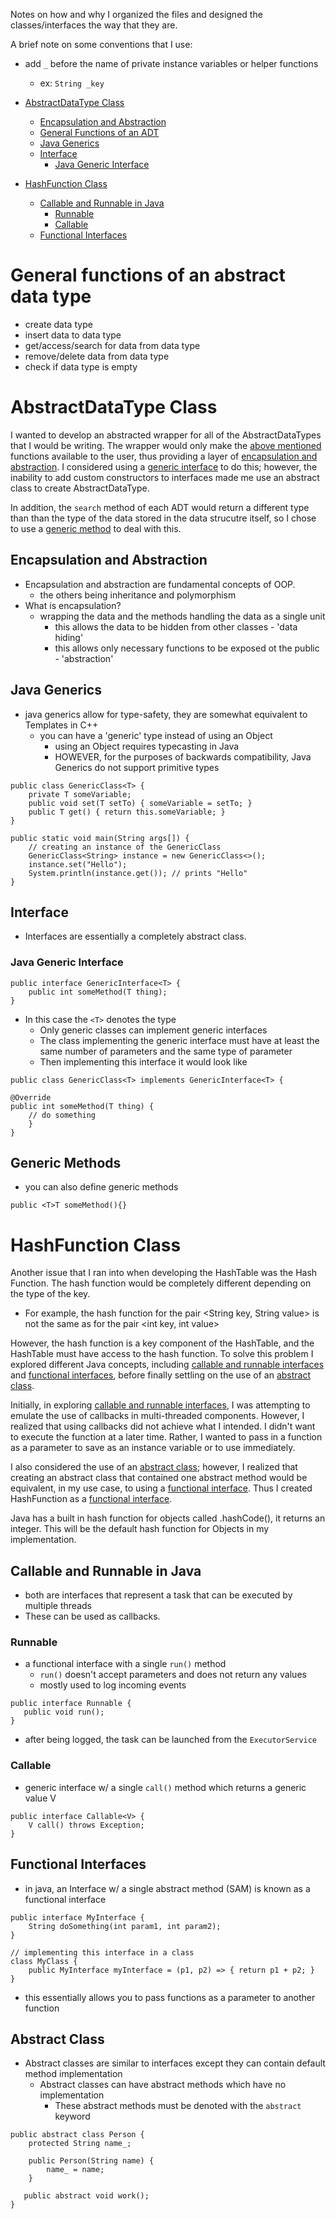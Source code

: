 Notes on how and why I organized the files and designed the classes/interfaces the way that they are.

A brief note on some conventions that I use: 
- add `_` before the name of private instance variables or helper functions
  - ex: `String _key`

- [AbstractDataType Class](#abstractdatatype-class)
    - [Encapsulation and Abstraction](#encapsulation-and-abstraction)
    - [General Functions of an ADT](#general-functions-of-an-abstract-data-type)
    - [Java Generics](#java-generics)
    - [Interface](#interface)
      - [Java Generic Interface](#java-generic-interface)
- [HashFunction Class](#hashfunction-class)
    - [Callable and Runnable in Java](#callable-and-runnable-in-java)
      - [Runnable](#runnable)
      - [Callable](#callable)
    - [Functional Interfaces](#functional-interfaces)

# General functions of an abstract data type

- create data type
- insert data to data type
- get/access/search for data from data type
- remove/delete data from data type
- check if data type is empty

# AbstractDataType Class

I wanted to develop an abstracted wrapper for all of the AbstractDataTypes that I would be writing. 
The wrapper would only make the [above mentioned](#General-functions-of-an-abstract-data-type)
 functions available to the user, thus providing a layer of [encapsulation and abstraction](#encapsulation-and-abstraction).
 I considered using a [generic interface](#java-generic-interface) to do this; however, the inability to add
 custom constructors to interfaces made me use an abstract class to create AbstractDataType.

In addition, the `search` method of each ADT would return a different type than than
the type of the data stored in the data strucutre itself, so I chose to use a [generic method](#generic-methods)
to deal with this.
 
## Encapsulation and Abstraction

- Encapsulation and abstraction are fundamental concepts of OOP.
  - the others being inheritance and polymorphism
- What is encapsulation?
  - wrapping the data and the methods handling the data as a single unit
    - this allows the data to be hidden from other classes - 'data hiding'
    - this allows only necessary functions to be exposed ot the public - 'abstraction'
  

## Java Generics

- java generics allow for type-safety, they are somewhat equivalent to Templates in C++
  - you can have a 'generic' type instead of using an Object
    - using an Object requires typecasting in Java
    - HOWEVER, for the purposes of backwards compatibility, Java Generics do not support primitive types

```
public class GenericClass<T> {
    private T someVariable;
    public void set(T setTo) { someVariable = setTo; }
    public T get() { return this.someVariable; }
}

public static void main(String args[]) {
    // creating an instance of the GenericClass
    GenericClass<String> instance = new GenericClass<>();
    instance.set("Hello");
    System.println(instance.get()); // prints "Hello"
}
```

## Interface

- Interfaces are essentially a completely abstract class.

### Java Generic Interface

```
public interface GenericInterface<T> {
    public int someMethod(T thing);
}
```

- In this case the `<T>` denotes the type
  - Only generic classes can implement generic interfaces
  - The class implementing the generic interface must have at least the same number of parameters and the same type of parameter
  - Then implementing this interface it would look like

```
public class GenericClass<T> implements GenericInterface<T> {
  
@Override
public int someMethod(T thing) {
    // do something
    }
}

```

## Generic Methods

- you can also define generic methods

```
public <T>T someMethod(){}
```

# HashFunction Class

Another issue that I ran into when developing the HashTable was the Hash Function.
The hash function would be completely different depending on the type of the key.
  - For example, the hash function for the pair <String key, String value> is not the same as for the pair <int key, int value>

However, the hash function is a key component of the HashTable, and the HashTable must
have access to the hash function. To solve this problem I explored different Java concepts, including 
[callable and runnable interfaces](#callable-and-runnable-in-java) and [functional interfaces](#functional-interfaces), 
before finally settling on the use of an [abstract class](#abstract-class).

Initially, in exploring [callable and runnable interfaces](#callable-and-runnable-in-java), I was attempting to
emulate the use of callbacks in multi-threaded components. However, I realized that using callbacks did not achieve
what I intended. I didn't want to execute the function at a later time. Rather, I wanted to pass in a function as 
a parameter to save as an instance variable or to use immediately.

I also considered the use of an [abstract class](#abstract-class); however, I realized that creating an abstract
class that contained one abstract method would be equivalent, in my use case, to using a [functional interface](#functional-interfaces).
Thus I created HashFunction as a [functional interface](#functional-interfaces).

Java has a built in hash function for objects called .hashCode(), it returns an integer.
This will be the default hash function for Objects in my implementation.

## Callable and Runnable in Java

- both are interfaces that represent a task that can be executed by multiple threads
- These can be used as callbacks.

### Runnable

- a functional interface with a single `run()` method
  - `run()` doesn't accept parameters and does not return any values
  - mostly used to log incoming events
 
 ```
public interface Runnable {
    public void run();
}
```

- after being logged, the task can be launched from the `ExecutorService`

### Callable

- generic interface w/ a single `call()` method which returns a generic value V

```
public interface Callable<V> {
    V call() throws Exception;
}
```

## Functional Interfaces

- in java, an Interface w/ a single abstract method (SAM) is known as a functional interface

``` 
public interface MyInterface {
    String doSomething(int param1, int param2);
}

// implementing this interface in a class
class MyClass {
    public MyInterface myInterface = (p1, p2) => { return p1 + p2; }
}
```

- this essentially allows you to pass functions as a parameter to another function

## Abstract Class

- Abstract classes are similar to interfaces except they can contain default method implementation
  - Abstract classes can have abstract methods which have no implementation
    - These abstract methods must be denoted with the `abstract` keyword

``` 
public abstract class Person {
    protected String name_;

    public Person(String name) {
        name_ = name;
    }

   public abstract void work();
}
```